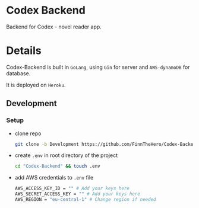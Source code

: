 # Codex Backend

Backend for Codex - novel reader app.

# Details

Codex-Backend is built in `GoLang`, using `Gin` for server and `AWS-dynamoDB` for database.

It is deployed on `Heroku`.

## Development

### Setup

-   clone repo
    ```bash
    git clone -b Development https://github.com/FinnTheHero/Codex-Backend.git
    ```
-   create `.env` in root directory of the project
    ```bash
    cd "Codex-Backend" && touch .env
    ```
-   add AWS credentials to `.env` file
    ```bash
    AWS_ACCESS_KEY_ID = "" # Add your keys here
    AWS_SECRET_ACCESS_KEY = "" # Add your keys here
    AWS_REGION = "eu-central-1" # Change region if needed
    ```
